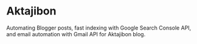 # Aktajibon
Automating Blogger posts, fast indexing with Google Search Console API, and email automation with Gmail API for Aktajibon blog.
